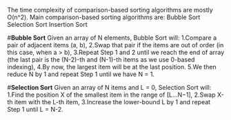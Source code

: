 The time complexity of comparison-based sorting algorithms are mostly O(n^2).
Main comparison-based sorting algorithms are:
  Bubble Sort
  Selection Sort
  Insertion Sort
  
  
#**Bubble Sort**
Given an array of N elements, Bubble Sort will:
  1.Compare a pair of adjacent items (a, b),
  2.Swap that pair if the items are out of order (in this case, when a > b),
  3.Repeat Step 1 and 2 until we reach the end of array (the last pair is the (N-2)-th and (N-1)-th items as we use 0-based indexing),
  4.By now, the largest item will be at the last position.
  5.We then reduce N by 1 and repeat Step 1 until we have N = 1.

#**Selection Sort**
Given an array of N items and L = 0, Selection Sort will:
  1.Find the position X of the smallest item in the range of [L...N−1],
  2.Swap X-th item with the L-th item,
  3.Increase the lower-bound L by 1 and repeat Step 1 until L = N-2.
